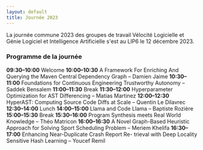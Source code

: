 ```yaml
---
layout: default
title: Journée 2023
---
```


La journée commune 2023 des groupes de travail Vélocité Logicielle et Génie Logiciel et Intelligence Artificielle s'est au LIP6 le 12 décembre 2023.

### Programme de la journée

**09:30–10:00** Welcome
**10:00–10:30** A Framework For Enriching And Querying the Maven Central Dependency Graph – Damien Jaime
**10:30–11:00** Foundations for Continuous Engineering Trustworthy Autonomy – Saddek Bensalem
**11:00–11:30** Break
**11:30–12:00** Hyperparameter Optimization for AST Differencing – Matias Martinez
**12:00–12:30** HyperAST: Computing Source Code Diffs at Scale – Quentin Le Dilavrec
**12:30–14:00** Lunch
**14:00–15:00** Llama and Code Llama – Baptiste Rozière
**15:00–15:30** Break
**15:30–16:00** Program Synthesis meets Real World Knowledge – Théo Matricon
**16:00–16:30** A Novel Graph-Based Heuristic Approach for Solving Sport Scheduling Problem – Meriem Khelifa
**16:30–17:00** Enhancing Near-Duplicate Crash Report Re- trieval with Deep Locality Sensitive Hash Learning – Youcef Remil

